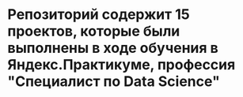 # Репозиторий содержит 15 проектов, которые были выполнены в ходе обучения в Яндекс.Практикуме, профессия  "Специалист по Data Science"
